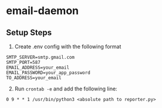 # email-daemon

## Setup Steps

1. Create .env config with the following format

```
SMTP_SERVER=smtp.gmail.com
SMTP_PORT=587
EMAIL_ADDRESS=your_email
EMAIL_PASSWORD=your_app_password
TO_ADDRESS=your_email
```

2. Run `crontab -e` and add the following line:

```
0 9 * * 1 /usr/bin/python3 <absolute path to reporter.py>
```